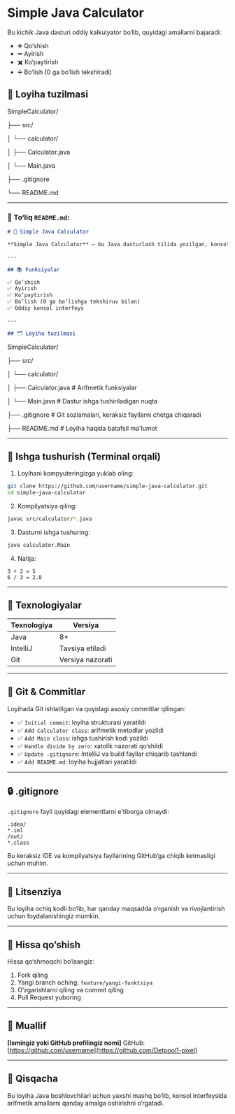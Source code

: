 # Simple Java Calculator

Bu kichik Java dasturi oddiy kalkulyator bo‘lib, quyidagi amallarni bajaradi:

- ➕ Qo‘shish
- ➖ Ayirish
- ✖️ Ko‘paytirish
- ➗ Bo‘lish (0 ga bo‘lish tekshiradi)

## 📁 Loyiha tuzilmasi

SimpleCalculator/

├── src/

│ └── calculator/

│ ├── Calculator.java

│ └── Main.java

├── .gitignore

└── README.md


---

### 📄 To‘liq `README.md`:

```markdown
# 🧮 Simple Java Calculator

**Simple Java Calculator** — bu Java dasturlash tilida yozilgan, konsol orqali ishlaydigan oddiy kalkulyator dasturi. U foydalanuvchiga asosiy arifmetik amallarni bajarish imkonini beradi: qo‘shish, ayirish, ko‘paytirish va bo‘lish.

---

## 📚 Funksiyalar

✅ Qo‘shish  
✅ Ayirish  
✅ Ko‘paytirish  
✅ Bo‘lish (0 ga bo‘lishga tekshiruv bilan)  
✅ Oddiy konsol interfeys

---

## 🗂 Loyiha tuzilmasi

```

SimpleCalculator/

├── src/


│   └── calculator/


│       ├── Calculator.java    # Arifmetik funksiyalar


│       └── Main.java          # Dastur ishga tushiriladigan nuqta


├── .gitignore                 # Git sozlamalari, keraksiz fayllarni chetga chiqaradi


├── README.md                  # Loyiha haqida batafsil ma'lumot

---

## 🚀 Ishga tushurish (Terminal orqali)

1. Loyihani kompyuteringizga yuklab oling:

```bash
git clone https://github.com/username/simple-java-calculator.git
cd simple-java-calculator
```


2. Kompilyatsiya qiling:

```bash
javac src/calculator/*.java
```

3. Dasturni ishga tushuring:

```bash
java calculator.Main
```

4. Natija:

```
3 + 2 = 5
6 / 3 = 2.0
```

---

## 🔧 Texnologiyalar

| Texnologiya | Versiya          |
| ----------- | ---------------- |
| Java        | 8+               |
| IntelliJ    | Tavsiya etiladi  |
| Git         | Versiya nazorati |

---

## 💾 Git & Commitlar

Loyihada Git ishlatilgan va quyidagi asosiy commitlar qilingan:

* ✅ `Initial commit`: loyiha strukturasi yaratildi
* ✅ `Add Calculator class`: arifmetik metodlar yozildi
* ✅ `Add Main class`: ishga tushirish kodi yozildi
* ✅ `Handle divide by zero`: xatolik nazorati qo‘shildi
* ✅ `Update .gitignore`: IntelliJ va build fayllar chiqarib tashlandi
* ✅ `Add README.md`: loyiha hujjatlari yaratildi

---

## 🔒 .gitignore

`.gitignore` fayli quyidagi elementlarni e’tiborga olmaydi:

```
.idea/
*.iml
/out/
*.class
```

Bu keraksiz IDE va kompilyatsiya fayllarining GitHub’ga chiqib ketmasligi uchun muhim.

---

## 📄 Litsenziya

Bu loyiha ochiq kodli bo‘lib, har qanday maqsadda o‘rganish va rivojlantirish uchun foydalanishingiz mumkin.

---

## 🤝 Hissa qo‘shish

Hissa qo‘shmoqchi bo‘lsangiz:

1. Fork qiling
2. Yangi branch oching: `feature/yangi-funktsiya`
3. O‘zgarishlarni qiling va commit qiling
4. Pull Request yuboring

---

## 👤 Muallif

**\[Ismingiz yoki GitHub profilingiz nomi]**
GitHub: [https://github.com/username](https://github.com/Detpool1-pixel)

---

## 📝 Qisqacha

Bu loyiha Java boshlovchilari uchun yaxshi mashq bo‘lib, konsol interfeysida arifmetik amallarni qanday amalga oshirishni o‘rgatadi.

